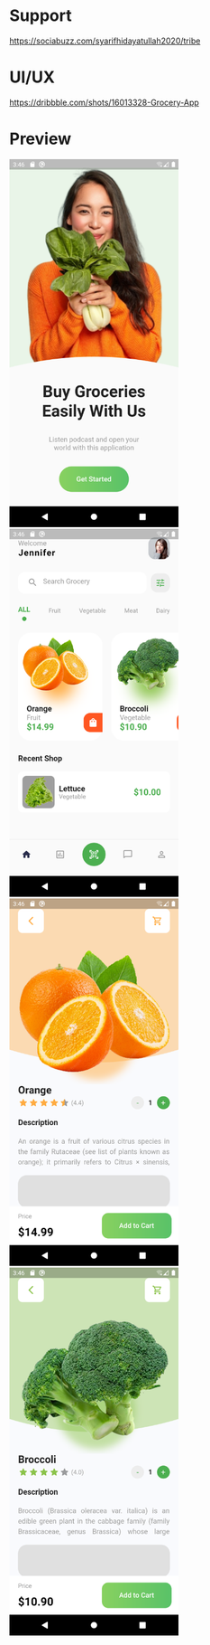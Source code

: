 # Support

https://sociabuzz.com/syarifhidayatullah2020/tribe

# UI/UX

https://dribbble.com/shots/16013328-Grocery-App

# Preview

<img src="assets/preview/on_board.png" alt="OnBoard" width="300px">
<img src="assets/preview/home_page.png" alt="HomePage" width="300px">
<img src="assets/preview/detail1.png" alt="Detail" width="300px">
<img src="assets/preview/detail2.png" alt="Detail" width="300px">
